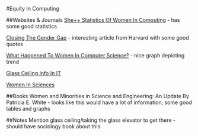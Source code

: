 #Equity In Computing

##Websites & Journals
[She++  Statistics Of Women In Computing](http://sheplusplus.stanford.edu/sheStatistics.pdf) - has some good statistics

[Closing The Gender Gap](http://news.harvard.edu/gazette/story/2014/02/closing-the-gender-gap-in-computer-science/) - interesting article from Harvard with some good quotes

[What Happened To Women In Computer Science?](http://www.npr.org/blogs/money/2014/10/21/357629765/when-women-stopped-coding) - nice graph depicting trend

[Glass Ceiling Info In IT](https://ethics.csc.ncsu.edu/social/equity/gender/study.php)

[Women In Sciences](http://www.spusa.org/pubs/mindfull/mfwomen.pdf)

##Books
Women and Minorities in Science and Engineering: An Update
 By Patricia E. White - looks like this would have a lot of information, some good tables and graphs
 
##Notes
Mention glass ceiling/taking the glass elevator to get there - should have sociology book about this
 

